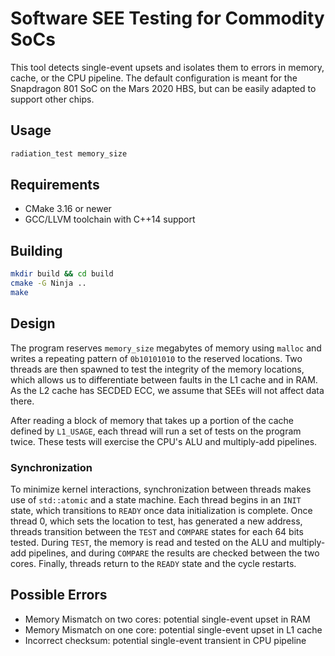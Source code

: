 # Software SEE Testing for Commodity SoCs
This tool detects single-event upsets and isolates them to errors in memory, cache, or the CPU
pipeline. The default configuration is meant for the Snapdragon 801 SoC on the Mars 2020 HBS, but
can be easily adapted to support other chips.

## Usage
```bash
radiation_test memory_size
```

## Requirements
* CMake 3.16 or newer
* GCC/LLVM toolchain with C++14 support

## Building
```bash
mkdir build && cd build
cmake -G Ninja ..
make
```

## Design
The program reserves `memory_size` megabytes of memory using `malloc` and writes a repeating pattern
of `0b10101010` to the reserved locations. Two threads are then spawned to test the integrity of the
memory locations, which allows us to differentiate between faults in the L1 cache and in RAM. As the
L2 cache has SECDED ECC, we assume that SEEs will not affect data there.

After reading a block of memory that takes up a portion of the cache defined by `L1_USAGE`, each
thread will run a set of tests on the program twice. These tests will exercise the CPU's ALU and
multiply-add pipelines.

### Synchronization

To minimize kernel interactions, synchronization between threads makes use of `std::atomic` and a
state machine. Each thread begins in an `INIT` state, which transitions to `READY` once data
initialization is complete. Once thread 0, which sets the location to test, has generated a new
address, threads transition between the `TEST` and `COMPARE` states for each 64 bits tested. During
`TEST`, the memory is read and tested on the ALU and multiply-add pipelines, and during `COMPARE`
the results are checked between the two cores. Finally, threads return to the `READY` state and the
cycle restarts.

## Possible Errors
* Memory Mismatch on two cores: potential single-event upset in RAM
* Memory Mismatch on one core: potential single-event upset in L1 cache
* Incorrect checksum: potential single-event transient in CPU pipeline

